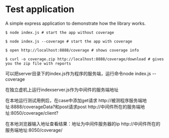 Test application
================

A simple express application to demonstrate how the library works.

    $ node index.js # start the app without coverage

    $ node index.js --coverage # start the app with coverage

    $ open http://localhost:8888/coverage # shows coverage info

    $ curl -o coverage.zip http://localhost:8888/coverage/download # gives you the zip file with reports

可以把server目录下的index.js作为程序的服务端，运行命令node index.js --coverage

在独立虚机上运行indexserver.js作为中间件的服务端地址

在本地运行测试用例后，在case中添加get请求 http://被测程序服务端地址:8888/coverageData?和post请求post http://中间件所在的服务端地址:8050/coverage/client?

在本地浏览器输入地址查看结果：地址为中间件服务器的ip
http://中间件所在的服务端地址:8050/coverage/
